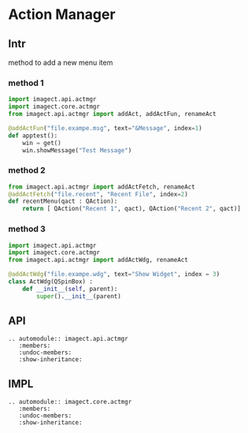 # Action Manager

## Intr

method to add a new menu item

### method 1

```python
import imagect.api.actmgr
import imagect.core.actmgr
from imagect.api.actmgr import addAct, addActFun, renameAct

@addActFun("file.exampe.msg", text="&Message", index=1)
def apptest():
    win = get()
    win.showMessage("Test Message")
```

### method 2

```python
from imagect.api.actmgr import addActFetch, renameAct
@addActFetch("file.recent", "Recent File", index=2)
def recentMenu(qact : QAction):
    return [ QAction("Recent 1", qact), QAction("Recent 2", qact)]
```

### method 3

```python
import imagect.api.actmgr
import imagect.core.actmgr
from imagect.api.actmgr import addActWdg, renameAct

@addActWdg("file.exampe.wdg", text="Show Widget", index = 3)
class ActWdg(QSpinBox) :
    def __init__(self, parent):
        super().__init__(parent) 
```

## API

```eval_rst
.. automodule:: imagect.api.actmgr
   :members:
   :undoc-members:
   :show-inheritance:
```

## IMPL

```eval_rst
.. automodule:: imagect.core.actmgr
   :members:
   :undoc-members:
   :show-inheritance:
```
